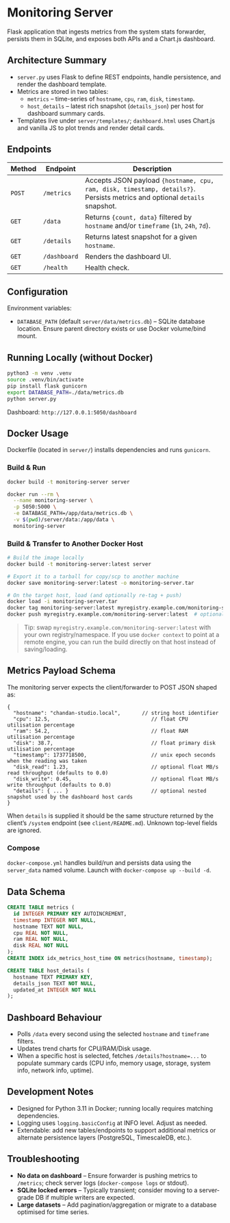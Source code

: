 # Monitoring Server

Flask application that ingests metrics from the system stats forwarder, persists them in SQLite, and exposes both APIs and a Chart.js dashboard.

## Architecture Summary
- `server.py` uses Flask to define REST endpoints, handle persistence, and render the dashboard template.
- Metrics are stored in two tables:
  - `metrics` – time-series of `hostname`, `cpu`, `ram`, `disk`, `timestamp`.
  - `host_details` – latest rich snapshot (`details_json`) per host for dashboard summary cards.
- Templates live under `server/templates/`; `dashboard.html` uses Chart.js and vanilla JS to plot trends and render detail cards.

## Endpoints
| Method | Endpoint | Description |
|--------|----------|-------------|
| `POST` | `/metrics` | Accepts JSON payload `{hostname, cpu, ram, disk, timestamp, details?}`. Persists metrics and optional `details` snapshot. |
| `GET` | `/data` | Returns `{count, data}` filtered by `hostname` and/or `timeframe` (`1h`, `24h`, `7d`). |
| `GET` | `/details` | Returns latest snapshot for a given `hostname`. |
| `GET` | `/dashboard` | Renders the dashboard UI. |
| `GET` | `/health` | Health check. |

## Configuration
Environment variables:
- `DATABASE_PATH` (default `server/data/metrics.db`) – SQLite database location. Ensure parent directory exists or use Docker volume/bind mount.

## Running Locally (without Docker)
```sh
python3 -m venv .venv
source .venv/bin/activate
pip install flask gunicorn
export DATABASE_PATH=./data/metrics.db
python server.py
```
Dashboard: `http://127.0.0.1:5050/dashboard`

## Docker Usage
Dockerfile (located in `server/`) installs dependencies and runs `gunicorn`.
### Build & Run
```sh
docker build -t monitoring-server server

docker run --rm \
  --name monitoring-server \
  -p 5050:5000 \
  -e DATABASE_PATH=/app/data/metrics.db \
  -v $(pwd)/server/data:/app/data \
  monitoring-server
```
### Build & Transfer to Another Docker Host
```sh
# Build the image locally
docker build -t monitoring-server:latest server

# Export it to a tarball for copy/scp to another machine
docker save monitoring-server:latest -o monitoring-server.tar

# On the target host, load (and optionally re-tag + push)
docker load -i monitoring-server.tar
docker tag monitoring-server:latest myregistry.example.com/monitoring-server:latest
docker push myregistry.example.com/monitoring-server:latest  # optional
```

> Tip: swap `myregistry.example.com/monitoring-server:latest` with your own registry/namespace. If you use `docker context`
> to point at a remote engine, you can run the build directly on that host instead of saving/loading.

## Metrics Payload Schema
The monitoring server expects the client/forwarder to POST JSON shaped as:

```jsonc
{
  "hostname": "chandan-studio.local",       // string host identifier
  "cpu": 12.5,                                 // float CPU utilisation percentage
  "ram": 54.2,                                 // float RAM utilisation percentage
  "disk": 38.7,                                // float primary disk utilisation percentage
  "timestamp": 1737718500,                     // unix epoch seconds when the reading was taken
  "disk_read": 1.23,                           // optional float MB/s read throughput (defaults to 0.0)
  "disk_write": 0.45,                          // optional float MB/s write throughput (defaults to 0.0)
  "details": { ... }                           // optional nested snapshot used by the dashboard host cards
}
```

When `details` is supplied it should be the same structure returned by the client’s `/system` endpoint (see
`client/README.md`). Unknown top-level fields are ignored.

### Compose
`docker-compose.yml` handles build/run and persists data using the `server_data` named volume. Launch with `docker-compose up --build -d`.

## Data Schema
```sql
CREATE TABLE metrics (
  id INTEGER PRIMARY KEY AUTOINCREMENT,
  timestamp INTEGER NOT NULL,
  hostname TEXT NOT NULL,
  cpu REAL NOT NULL,
  ram REAL NOT NULL,
  disk REAL NOT NULL
);
CREATE INDEX idx_metrics_host_time ON metrics(hostname, timestamp);

CREATE TABLE host_details (
  hostname TEXT PRIMARY KEY,
  details_json TEXT NOT NULL,
  updated_at INTEGER NOT NULL
);
```

## Dashboard Behaviour
- Polls `/data` every second using the selected `hostname` and `timeframe` filters.
- Updates trend charts for CPU/RAM/Disk usage.
- When a specific host is selected, fetches `/details?hostname=...` to populate summary cards (CPU info, memory usage, storage, system info, network info, uptime).

## Development Notes
- Designed for Python 3.11 in Docker; running locally requires matching dependencies.
- Logging uses `logging.basicConfig` at INFO level. Adjust as needed.
- Extendable: add new tables/endpoints to support additional metrics or alternate persistence layers (PostgreSQL, TimescaleDB, etc.).

## Troubleshooting
- **No data on dashboard** – Ensure forwarder is pushing metrics to `/metrics`; check server logs (`docker-compose logs` or stdout).
- **SQLite locked errors** – Typically transient; consider moving to a server-grade DB if multiple writers are expected.
- **Large datasets** – Add pagination/aggregation or migrate to a database optimised for time series.
